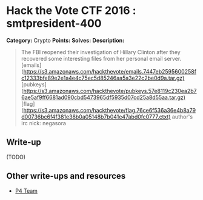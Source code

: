 # Hack the Vote CTF 2016 : smtpresident-400

**Category:** Crypto
**Points:**
**Solves:**
**Description:**

> The FBI reopened their investigation of Hillary Clinton after they recovered some interesting files from her personal email server.  [emails](<https://s3.amazonaws.com/hackthevote/emails.7447eb2595600258fc12333bfe89e2e1a4e4c75ec5d85246aa5a3e22c2be0d9a.tar.gz)>  [pubkeys](<https://s3.amazonaws.com/hackthevote/pubkeys.57e8119c230ea2b76ae5af9ff6681ad090cbd5473965df5935d07cd25a8d55aa.tar.gz)>  [flag](<https://s3.amazonaws.com/hackthevote/flag.76ce6f536a36e4b8a79d00736bc6f4f381e38b0a05148b7b041e47abd0fc0777.ctxt)>    author's irc nick: negasora


## Write-up

(TODO)

## Other write-ups and resources

* [P4 Team](https://github.com/p4-team/ctf/tree/master/2016-11-05-hack-the-vote/smtp_crypto_400)
